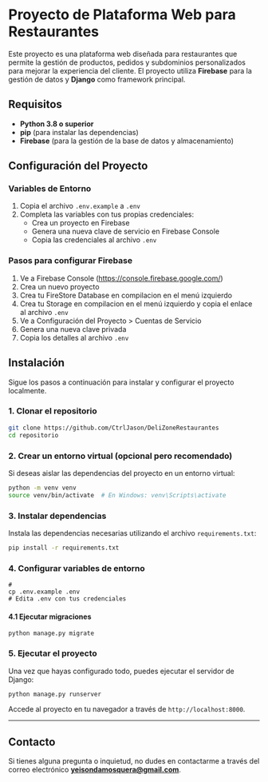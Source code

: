 
# Proyecto de Plataforma Web para Restaurantes

Este proyecto es una plataforma web diseñada para restaurantes que permite la gestión de productos, pedidos y subdominios personalizados para mejorar la experiencia del cliente. El proyecto utiliza **Firebase** para la gestión de datos y **Django** como framework principal.

## Requisitos

- **Python 3.8 o superior**
- **pip** (para instalar las dependencias)
- **Firebase** (para la gestión de la base de datos y almacenamiento)

## Configuración del Proyecto

### Variables de Entorno

1. Copia el archivo `.env.example` a `.env`
2. Completa las variables con tus propias credenciales:
   - Crea un proyecto en Firebase
   - Genera una nueva clave de servicio en Firebase Console
   - Copia las credenciales al archivo `.env`

### Pasos para configurar Firebase

1. Ve a Firebase Console (https://console.firebase.google.com/)
2. Crea un nuevo proyecto
3. Crea tu FireStore Database en compilacion en el menú izquierdo
4. Crea tu Storage en compilacion en el menú izquierdo y copia el enlace al archivo `.env`
5. Ve a Configuración del Proyecto > Cuentas de Servicio
6. Genera una nueva clave privada
7. Copia los detalles al archivo `.env`

## Instalación

Sigue los pasos a continuación para instalar y configurar el proyecto localmente.

### 1. Clonar el repositorio

```bash
git clone https://github.com/CtrlJason/DeliZoneRestaurantes
cd repositorio
```

### 2. Crear un entorno virtual (opcional pero recomendado)

Si deseas aislar las dependencias del proyecto en un entorno virtual:

```bash
python -m venv venv
source venv/bin/activate  # En Windows: venv\Scripts\activate
```

### 3. Instalar dependencias

Instala las dependencias necesarias utilizando el archivo `requirements.txt`:

```bash
pip install -r requirements.txt
```

### 4. Configurar variables de entorno
```
# 
cp .env.example .env
# Edita .env con tus credenciales
```

#### 4.1 Ejecutar migraciones
```
python manage.py migrate
```

### 5. Ejecutar el proyecto

Una vez que hayas configurado todo, puedes ejecutar el servidor de Django:

```bash
python manage.py runserver
```

Accede al proyecto en tu navegador a través de `http://localhost:8000`.

---

## Contacto

Si tienes alguna pregunta o inquietud, no dudes en contactarme a través del correo electrónico **yeisondamosquera@gmail.com**.
